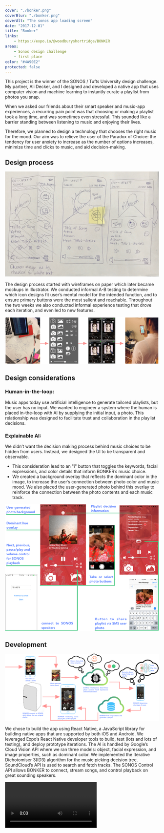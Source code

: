 ```yaml
---
cover: "./bonker.png"
coverBlur: "./bonker.png"
coverAlt: "The sonos app loading screen"
date: "2017-12-01"
title: "Bonker"
links:
    - https://expo.io/@woodburyshortridge/BONKER
areas:
    - Sonos design challenge
    - first place
color: "#4A90E2"
protected: false
---
```

This project is the winner of the SONOS / Tufts University design challenge. My partner, Ali Decker, and I designed and developed a native app that uses computer vision and machine learning to instantly curate a playlist from photos you snap.

When we asked our friends about their smart speaker and music-app experiences, a recurring pain point was that choosing or making a playlist took a long time, and was sometimes even stressful. This sounded like a barrier standing between listening to music and enjoying their lives.

Therefore, we planned to design a technology that chooses the right music for the mood. Our aim was to relieve the user of the Paradox of Choice: the tendency for user anxiety to increase as the number of options increases, minimize time and clicks to music, and aid decision-making.

## Design process

![](./bonker-sketch.jpg)

The design process started with wireframes on paper which later became mockups in Illustrator. We conducted informal A-B testing to determine which icon designs fit user’s mental model for the intended function, and to ensure primary buttons were the most salient and reachable. Throughout the two weeks we also conducted informal experience testing that drove each iteration, and even led to new features.

![](./bonker-design.png)

## Design considerations

### Human-in-the-loop:

Music apps today use artificial intelligence to generate tailored playlists, but the user has no input. We wanted to engineer a system where the human is placed in-the-loop with AI by supplying the initial input, a photo. This relationship was designed to facilitate trust and collaboration in the playlist decisions.

### Explainable AI:

We didn’t want the decision making process behind music choices to be hidden from users. Instead, we designed the UI to be transparent and observable.

- This consideration lead to an "i" button that toggles the keywords, facial expressions, and color details that inform BONKER’s music choice.
- We created a background overlay that reflects the dominant color in the image, to increase the user’s connection between photo color and music mood. We also placed the user-generated photo behind this overlay to reinforce the connection between the photo contents and each music track.

![](./bonker-flow.png)

## Development

![](./bonker-tech.png)

We chose to build the app using React Native, a JavaScript library for building native apps that are supported by both iOS and Android. We leveraged Expo’s React Native developer tools to build, test (lots and lots of testing), and deploy prototype iterations. The AI is handled by Google’s Cloud Vision API where we ran three models: object, facial expression, and image properties, such as dominant color. We implemented the Iterative Dichotomiser 3(ID3) algorithm for the music picking decision tree. SoundCloud’s API is used to search and fetch tracks. The SONOS Control API allows BONKER to connect, stream songs, and control playback on great sounding speakers.

<video controls>
  <source src="https://github.com/WoodburyShortridge/woodburyshortridge.github.io/blob/master/source/content/projects/2017-12-01/bonker-vid.mov?raw=true" type="video/mp4">
Your browser does not support the video tag.
</video>
